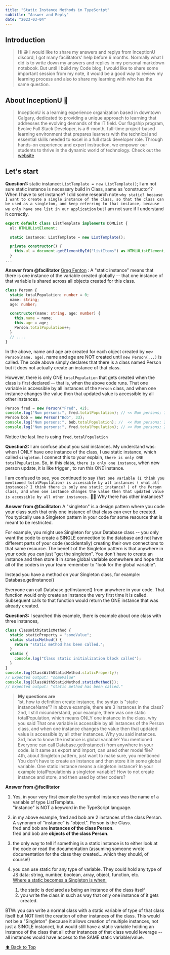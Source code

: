 ```yaml
---
title: "Static Instance Methods in TypeScript"
subtitle: "Answer and Reply"
date: "2023-03-04"
---
```


## Introduction

> Hi 😀 I would like to share my answers and replys from InceptionU discord, I got many facilitators' help before 6 months. Normally what I did is to write down my answers and replies in my personal markdown notebook. But until I build my Code blog, I would like to share some important session from my note, it would be a good way to review my learning process and also to share my learning with who has the same question.

## About InceptionU 🏡

> InceptionU is a learning experience organization based in downtown Calgary, dedicated to providing a unique approach to learning that addresses the evolving demands of the IT field. Our flagship program, Evolve Full Stack Developer, is a 6-month, full-time project-based learning environment that prepares learners with the technical and essential skills needed to excel in a full stack developer role. Through hands-on experience and expert instruction, we empower our students to thrive in the dynamic world of technology. Check out the [website](https://www.inceptionu.com/)

## Let's start

**Question1:** static instance: `ListTemplate = new ListTemplate()`; I am not sure static instance is necessary build in Class, same as 'constructor'? When I have to set instance? I did some research note `why static? because I want to create a single instance of the class, so that the class can be used as a singleton, and keep referring to that instance, because we only have one list in our application` but I am not sure if I understand it correctly.

```ts
export default class ListTemplate implements DOMList {
  ul: HTMLUListElement;

  static instance: ListTemplate = new ListTemplate();

  private constructor() {
    this.ul = document.getElementById("listItems") as HTMLUListElement;
  }
...

```

**Answer from @facilitator** [Greg Fenton](https://github.com/gregfenton) :
A "static instance" means that there is one instance of the variable created globally -- that one instance of that variable is shared across all objects created for this class.

```ts
class Person {
  static totalPopulation: number = 0;
  name: string;
  age: number;

  constructor(name: string, age: number) {
    this.name = name;
    this.age = age;
    Person.totalPopulation++;
  }
  // ....
}
```

In the above, name and age are created for each object created by `new Person(name, age)`. name and age are NOT created until `new Person(...)` is called. The code above simply declares that there is a class named Person but it does not actually create an instance of that class.

However, there is only ONE `totalPopulation` that gets created when the class is first declared -- that is, when the above code runs. That one variable is accessible by all instances of the `Person` class, and when one instance changes the value then that updated value is accessible by all other instances.

```ts
Person fred = new Person("Fred", 42);
console.log("Num persons:", fred.totalPopulation); // << Num persons; 1
Person bob = new Person("Bob", 33);
console.log("Num persons:", bob.totalPopulation); //  << Num persons; 2
console.log("Num persons:", fred.totalPopulation); // << Num persons; 2
```

Notice the last line is using `fred.totalPopulation`

**Question2:** I am confuse about you said instances. My understand was: when I ONLY have one instance of the class, I use static instance, which called `singleton`. I connect this to your explain, `there is only ONE totalPopulation`. So, in this class, `there is only one instance`, when new person update, it is like trigger , to run this ONE instance.

I am confused to see, you continued to say `That one variable (I think you mentioned totalPopulation) is accessible by all instances ( what all instances? I think there is only one static instance? ) of the Person class, and when one instance changes the value then that updated value is accessible by all other instances.` 😵‍💫 Why there has other instances?

**Answer from @facilitator:** A "singleton" is a design pattern where you code your class such that only one instance of that class can ever be created.
You typically use a Singleton pattern in your code for some resource that is meant to be restricted.

For example, you might use Singleton for your Database class -- you only want the code to create a SINGLE connection to the database and not have different parts of your code (accidentally) creating their own connections to that same resource.
The benefit of the Singleton pattern is that anywhere in your code you can just "get the singleton". You don't have to create an instance and then store it in some global variable somewhere and hope that all of the coders in your team remember to "look for the global variable".

Instead you have a method on your Singleton class, for example: Database.getInstance()

Everyone can call Database.getInstance() from anywhere in your code. That function would only create an instance the very first time it is called. Subsequent calls to that function would return the ONE instance that was already created.

**Question3:**
I searched this example, there is example about one class with three instances,

```ts
class ClassWithStaticMethod {
  static staticProperty = "someValue";
  static staticMethod() {
    return "static method has been called.";
  }
  static {
    console.log("Class static initialization block called");
  }
}
console.log(ClassWithStaticMethod.staticProperty);
// Expected output: "someValue"
console.log(ClassWithStaticMethod.staticMethod());
// Expected output: "static method has been called."
```

> **My questions are**<br>
> 1st, how to definition create instance, the syntax is "static instanceName"? In above example, there are 3 instances in the class?<br>
> 2nd, I still misunderstand, your example, there was one static totalPopulation, which means ONLY one instance in the class, why you said That one variable is accessible by all instances of the Person class, and when one instance changes the value then that updated value is accessible by all other instances. Why you said instances.<br>
> 3rd, how to know the instance is global variable? You mentioned Everyone can call Database.getInstance() from anywhere in your code. is it same as export and import, can used other model file?<br>
> 4th, about Singleton pattern, just want to make sure, you mentioned You don't have to create an instance and then store it in some global variable. One static instance means a singleton instance? In your example totalPopulationis a singleton variable? How to not create instance and store, and then used by other coders?

**Answer from @facilitator**

1. Yes, in your very first example the symbol instance was the name of a variable of type ListTemplate.<br>
   "instance" is NOT a keyword in the TypeScript language.

2. in my above example, fred and bob are 2 instances of the class Person. A synonym of "instance" is "object". Person is the Class.<br>fred and bob are **instances of the class Person**.<br>fred and bob are **objects of the class Person**.
3. the only way to tell if something is a static instance is to either look at the code or read the documentation (assuming someone wrote documentation for the class they created....which they should, of course!)
4. you can use static for any type of variable. They could hold any type of JS data: string, number, boolean, array, object, function, etc.<br><u>Where a static becomes a Singleton is when:</u>
   1. the static is declared as being an instance of the class itself
   2. you write the class in such as way that only one instance of it gets created.

BTW: you can write a normal class with a static variable of type of that class itself but NOT limit the creation of other instances of the class. This would not be a "Singleton" (because it allows creation of multiple instances, not just a SINGLE instance), but would still have a static variable holding an instance of the class that all other instances of that class would leverage -- all instances would have access to the SAME static variable/value.

[⬆️ Back to Top](#introduction)

